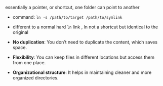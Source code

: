 essentially a pointer, or shortcut, one folder can point to another
- command: `ln -s /path/to/target /path/to/symlink
`
- different to a normal hard `ln` link , ln not a shortcut but identical to the original

- **No duplication**: You don’t need to duplicate the content, which saves space.
- **Flexibility**: You can keep files in different locations but access them from one place.
- **Organizational structure**: It helps in maintaining cleaner and more organized directories.

